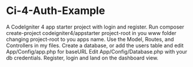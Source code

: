 # Ci-4-Auth-Example
A CodeIgniter 4 app starter project with login and register.
Run composer create-project codeigniter4/appstarter project-root in you www folder
changing project-root to you apps name. Use the Model, Routes, and Controllers in my files.
Create a database, or add the users table and edit App/Config/app.php for baseURL
Edit App/Config/Database.php with your db credentials.
Register, login and land on the dashboard view.
